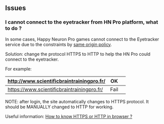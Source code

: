 ## Issues

### I cannot connect to the eyetracker from HN Pro platform, what to do ?

In some cases, Happy Neuron Pro games cannot connect to the Eyetracker service due to the constraints by [same origin policy](https://developer.mozilla.org/en-US/docs/Web/Security/Same-origin_policy).

Solution: change the protocol HTTPS to HTTP to help the HN Pro could connect to the eyetracker.

For example:

| http://www.scientificbraintrainingpro.fr/  | OK   |   |
|--------------------------------------------|------|---|
| https://www.scientificbraintrainingpro.fr/ | Fail |   |
 
 NOTE: after login, the site automatically changes to HTTPS protocol. It should be MANUALLY changed to HTTP for working.
 
 Useful information:
 [How to know HTTPS or HTTP in browser ?](https://www.howtogeek.com/292076/how-do-you-view-ssl-certificate-details-in-google-chrome/)
